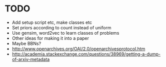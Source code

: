 # TODO
* Add setup script etc, make classes etc
* Set priors according to count instead of uniform
* Use gensim, word2vec to learn classes of problems
* Other ideas for making it into a paper
* Maybe BBNs?
* http://www.openarchives.org/OAI/2.0/openarchivesprotocol.htm
* http://academia.stackexchange.com/questions/38969/getting-a-dump-of-arxiv-metadata 
